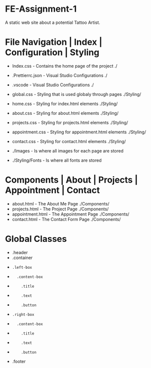# FE-Assignment-1

A static web site about a potential Tattoo Artist.

# File Navigation | Index | Configuration | Styling

- Index.css - Contains the home page of the project ./

- .Prettierrc.json - Visual Studio Configurations ./
- .vscode - Visual Studio Configurations ./

- global.css - Styling that is used globaly through pages ./Styling/
- home.css - Styling for index.html elements ./Styling/
- about.css - Styling for about.html elements ./Styling/
- projects.css - Styling for projects.html elements ./Styling/
- appointment.css - Styling for appointment.html elements ./Styling/
- contact.css - Styling for contact.html elements ./Styling/

- ./Images - Is where all images for each page are stored

- ./Styling/Fonts - Is where all fonts are stored

# Components | About | Projects | Appointment | Contact

- about.html - The About Me Page ./Components/
- projects.html - The Project Page ./Components/
- appointment.html - The Appointment Page ./Components/
- contact.html - The Contact Form Page ./Components/

# Global Classes

- .header
- .container
-     .left-box
-       .content-box
-         .title
-         .text
-         .button
-     .right-box
-       .content-box
-         .title
-         .text
-         .button
- .footer
